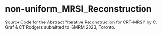 # non-uniform_MRSI_Reconstruction
Source Code for the Abstract "Iterative Reconstruction for CRT-MRSI" by C. Graf &amp; CT Rodgers submitted to ISMRM 2023, Toronto.
